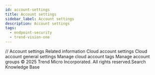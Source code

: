 ```yaml
---
id: account-settings
title: Account settings
sidebar_label: Account settings
description: Account settings
tags:
  - endpoint-security
  - trend-vision-one
---
```


/*<![CDATA[*/ $('#title').html($('meta[name=map-description]').attr('content')); /*]]>*/ Account settings Related information Cloud account settings Cloud account general settings Manage cloud account tags Manage account groups © 2025 Trend Micro Incorporated. All rights reserved.Search Knowledge Base